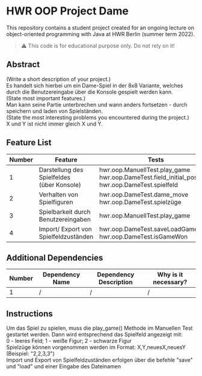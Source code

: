 # HWR OOP Project Dame

[TODO]: # (Change README.md Headline to better fit to your project!)

This repository contains a student project created for an ongoing lecture on object-oriented programming with Java at HWR Berlin (summer term 2022).

> :warning: This code is for educational purpose only. Do not rely on it!

## Abstract

(Write a short description of your project.)<br/>
Es handelt sich hierbei um ein Dame-Spiel in der 8x8 Variante, welches durch die Benutzereingabe über die Konsole gespielt werden kann.<br/>
(State most important features.)<br/>
Man kann seine Partie unterbrechen und wann anders fortsetzen - durch speichern und laden von Spielständen.<br/>
(State the most interesting problems you encountered during the project.)<br/>
X und Y ist nicht immer gleich X und Y.
## Feature List

[TODO]: # (For each feature implemented, add a row to the table!)

| Number | Feature                                        | Tests                                                                                                     |
|--------|------------------------------------------------|-----------------------------------------------------------------------------------------------------------|
| 1      | Darstellung des Spielfeldes<br/>(über Konsole) | hwr.oop.ManuellTest.play_game<br/>hwr.oop.DameTest.field_initial_positions<br/>hwr.oop.DameTest.spielfeld |
| 2      | Verhalten von Spielfiguren                     | hwr.oop.DameTest.dame_move<br/>hwr.oop.DameTest.spielzüge                                                     |
| 3      | Spielbarkeit durch Benutzereingaben            | hwr.oop.ManuellTest.play_game                                                                             |
| 4      | Import/ Export von Spielfeldzuständen          | hwr.oop.DameTest.saveLoadGameWon<br/>hwr.oop.DameTest.isGameWon                                           |


## Additional Dependencies

[TODO]: # (For each additional dependency your project requires- Add an additional row to the table!)

| Number | Dependency Name | Dependency Description | Why is it necessary? |
|--------|-----------------|------------------------|----------------------|
| 1      | /               | /                      | /                    |

## Instructions
Um das Spiel zu spielen, muss die play_game() Methode im Manuellen Test gestartet werden. Dann wird entsprechend das Spielfeld
angezeigt mit:<br/> 0 - leeres Feld; 1 - weiße Figur; 2 - schwarze Figur<br/>
Spielzüge können vorgenommen werden im Format: X,Y,neuesX,neuesY (Beispiel: "2,2,3,3")<br/>
Import und Export von Spielfeldzuständen erfolgen über die befehle "save" und "load" und einer Eingabe des Dateinamen

